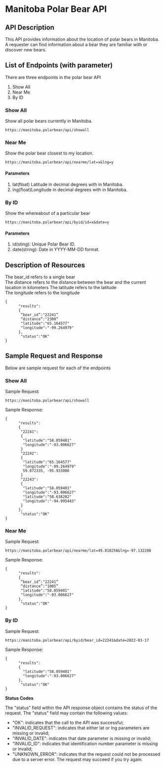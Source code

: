 # **Manitoba Polar Bear API**

## **API Description**
This API provides information about the location of polar bears in Manitoba. A requester can find information about a bear they are familiar with or discover new bears.

## **List of Endpoints (with parameter)**
There are three endpoints in the polar bear API
1. Show All
2. Near Me
3. By ID

### **Show All**
Show all polar bears currently in Manitoba.
```
https://manitoba.polarbear/api/showall
```
### **Near Me**

Show the polar bear closest to my location.
```
https://manitoba.polarbear/api/nearme/lat=x&lng=y
```
#### **Parameters**
1. lat(float) Latitude in decimal degrees with in Manitoba. 
2. lng(float)Longitude in decimal degrees with in Manitoba.
### **By ID**
 Show the whereabout of a particular bear
```
https://manitoba.polarbear/api/byid/id=x&date=y
```
#### **Parameters**
1. id(sting): Unique Polar Bear ID.
2. date(string): Date in YYYY-MM-DD format.
## **Description of Resources**
The bear_id refers to a single bear  
The distance refers to the distance between the bear and the current location in kilometers 
The latitude refers to the latitude  
The longitude refers to the longitude 
``` 
{
      "results":
      {
       “bear_id”:"22241”
       “distance”:"2300”
       "latitude":"65.164577"
       "longitude":"-99.264979"
      },
       "status":"OK"
}
```
## **Sample Request and Response**
Below are sample request for each of the endpoints

### **Show All**
Sample Request:
```
https://manitoba.polarbear/api/showall
```
Sample Response:
```
{
      "results":
      {
       "22241": 
       { 
        "latitude":"58.059401"
        "longitude":"-93.006627" 
       }
       "22242": 
       {
        "latitude":"65.164577"
        "longitude":"-99.264979" 
        59.872335, -95.933006 
       }
       "22243": 
       {
        "latitude":"58.059401"
        "longitude":"-93.006627"
        "latitude":"58.638282"
        "longitude":"-94.995443"  
       }
      },
       "status":"OK"
}
```

### **Near Me**
Sample Request:
```
https://manitoba.polarbear/api/nearme/lat=49.810256&lng=-97.132288
```
Sample Response:
```
{
      "results":
      {
       “bear_id”:"22241”
       “distance”:"1005”
       "latitude":"58.059401"
       "longitude":"-93.006627"
      },
       "status":"OK"
}
```
### **By ID**
Sample Request:
```
https://manitoba.polarbear/api/byid/bear_id=22241&date=2022-03-17
```

Sample Response:
```
{
      "results":
      {
        "latitude":"58.059401"
        "longitude":"-93.006627"
      },
       "status":"OK"
}
```

**Status Codes**

The "status" field within the API response object contains the status of the request. The "status" field may contain the following values:

- "OK": indicates that the call to the API was successful;
- "INVALID_REQUEST": indicates that either lat or lng parameters are missing or invalid;
- "INVALID_DATE": indicates that date parameter is missing or invalid;
- "INVALID_ID": indicates that identification number parameter is missing or invalid;
- "UNKNOWN_ERROR": indicates that the request could not be processed due to a server error. The request may succeed if you try again.
